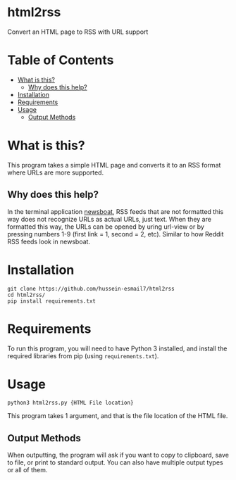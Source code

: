 # html2rss
Convert an HTML page to RSS with URL support

# Table of Contents
- [What is this?](#what-is-this)
    - [Why does this help?](#Why-does-this-help)
- [Installation](#installation)
- [Requirements](#requirements)
- [Usage](#usage)
    - [Output Methods](#output-methods)

# What is this?

This program takes a simple HTML page and converts it to an RSS format where URLs are more supported.

## Why does this help?

In the terminal application [newsboat](https://github.com/newsboat/newsboat), RSS feeds that are not formatted this way does not recognize URLs as actual URLs, just text. When they are formatted this way, the URLs can be opened by uring url-view or by pressing numbers 1-9 (first link = 1, second = 2, etc). Similar to how Reddit RSS feeds look in newsboat.

# Installation

```
git clone https://github.com/hussein-esmail7/html2rss
cd html2rss/
pip install requirements.txt
```

# Requirements

To run this program, you will need to have Python 3 installed, and install the required libraries from pip (using `requirements.txt`).

# Usage 

```
python3 html2rss.py {HTML File location}
```

This program takes 1 argument, and that is the file location of the HTML file.

## Output Methods

When outputting, the program will ask if you want to copy to clipboard, save to file, or print to standard output. You can also have multiple output types or all of them.
